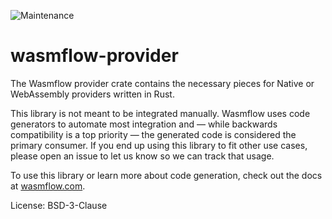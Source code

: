 ![Maintenance](https://img.shields.io/badge/maintenance-activly--developed-brightgreen.svg)

# wasmflow-provider

The Wasmflow provider crate contains the necessary pieces for Native
or WebAssembly providers written in Rust.

This library is not meant to be integrated manually. Wasmflow uses
code generators to automate most integration and — while backwards compatibility
is a top priority — the generated code is considered the primary consumer. If you
end up using this library to fit other use cases, please open an issue to let us know
so we can track that usage.

To use this library or learn more about code generation, check out the docs at
[wasmflow.com](https://wasmflow.com/docs/concepts/codegen/).

License: BSD-3-Clause
